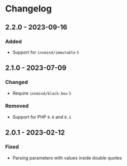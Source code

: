 # Changelog

## 2.2.0 - 2023-09-16

### Added

- Support for `innmind/immutable` `5`

## 2.1.0 - 2023-07-09

### Changed

- Require `innmind/black-box` `5`

### Removed

- Support for PHP `8.0` and `8.1`

## 2.0.1 - 2023-02-12

### Fixed

- Parsing parameters with values inside double quotes
